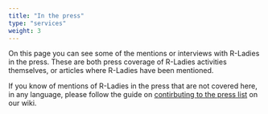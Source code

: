 ```yaml
---
title: "In the press"
type: "services"
weight: 3
---
```


On this page you can see some of the mentions or interviews with R-Ladies in the press. 
These are both press coverage of R-Ladies activities themselves, or articles where R-Ladies have been mentioned. 

If you know of mentions of R-Ladies in the press that are not covered here, in any language, please follow the guide on [contirbuting to the press list](https://github.com/rladies/website/wiki/Adding-press-entries) on our wiki.